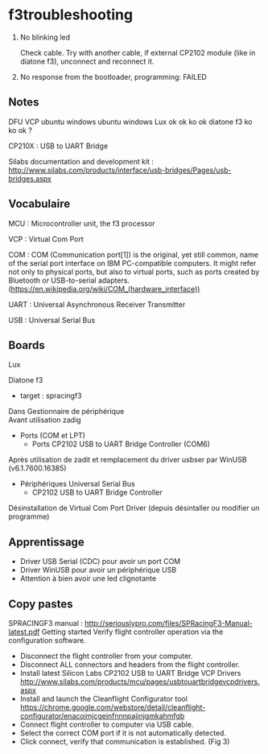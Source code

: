# f3troubleshooting

1. No blinking led

	Check cable. Try with another cable, if external CP2102 module (like in diatone f3), unconnect and reconnect it.
	
2. No response from the bootloader, programming: FAILED
	
	

## Notes

DFU                 VCP
			 ubuntu    windows   ubuntu    windows
Lux            ok        ok        ko         ok
diatone f3     ko        ko        ok          ?


CP210X : USB to UART Bridge

Silabs documentation and development kit : http://www.silabs.com/products/interface/usb-bridges/Pages/usb-bridges.aspx

## Vocabulaire

MCU : Microcontroller unit, the f3 processor

VCP : Virtual Com Port

COM : COM (Communication port[1]) is the original, yet still common, name of the serial port interface on IBM PC-compatible computers. It might refer not only to physical ports, but also to virtual ports, such as ports created by Bluetooth or USB-to-serial adapters. (https://en.wikipedia.org/wiki/COM_(hardware_interface))

UART : Universal Asynchronous Receiver Transmitter

USB : Universal Serial Bus

## Boards

Lux

Diatone f3
  - target : spracingf3

Dans Gestionnaire de périphérique  
  Avant utilisation zadig
  - Ports (COM et LPT)
    - Ports CP2102 USB to UART Bridge Controller (COM6)
  
Après utilisation de zadit et remplacement du driver usbser par WinUSB (v6.1.7600.16385)
  - Périphériques Universal Serial Bus
    - CP2102 USB to UART Bridge Controller
	
Désinstallation de Virtual Com Port Driver (depuis désintaller ou modifier un programme)
	
## Apprentissage

* Driver USB Serial (CDC) pour avoir un port COM
* Driver WinUSB pour avoir un périphérique USB
* Attention à bien avoir une led clignotante

## Copy pastes

SPRACINGF3 manual : http://seriouslypro.com/files/SPRacingF3-Manual-latest.pdf
  Getting started
Verify flight controller operation via the configuration software.
* Disconnect the flight controller from your computer.
* Disconnect ALL connectors and headers from the flight controller.
* Install latest Silicon Labs CP2102 USB to UART Bridge VCP Drivers
http://www.silabs.com/products/mcu/pages/usbtouartbridgevcpdrivers.aspx
* Install and launch the Cleanflight Configurator tool
https://chrome.google.com/webstore/detail/cleanflight-configurator/enacoimjcgeinfnnnpajinjgmkahmfgb
* Connect flight controller to computer via USB cable.
* Select the correct COM port if it is not automatically detected.
* Click connect, verify that communication is established. (Fig 3)

